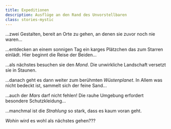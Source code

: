 ```yaml
---
title: Expeditionen
description: Ausflüge an den Rand des Unvorstellbaren
class: stories-mystic
---
```


...zwei Gestalten, bereit an Orte zu gehen, an denen sie zuvor noch nie waren...

...entdecken an einem sonnigen Tag ein karges Plätzchen das zum Starren einlädt. Hier beginnt die Reise der Beiden...

<fetchimage folder="hasi/" image="IMG_0886_b0hr6s"></fetchimage>

...als nächstes besuchen sie den *Mond*. Die unwirkliche Landschaft versetzt sie in Staunen.

<fetchimage folder="hasi/" image="Expeditionen_II_cvt00t"></fetchimage>

...danach geht es dann weiter zum berühmten *Wüstenplanet*. In Allem was nicht bedeckt ist, sammelt sich der feine Sand...

<fetchimage folder="hasi/" image="Expeditionen_I_repdar"></fetchimage>

...auch der *Mars* darf nicht fehlen! Die rauhe Umgebung erfordert besondere Schutzkleidung...

<fetchimage folder="hasi/" image="Expeditionen_III_rabo2j"></fetchimage>

...manchmal ist die *Strahlung* so stark, dass es kaum voran geht.

<fetchimage folder="hasi/" image="Neutronenente__dw3fyh"></fetchimage>

*Wohin* wird es wohl als nächstes gehen???